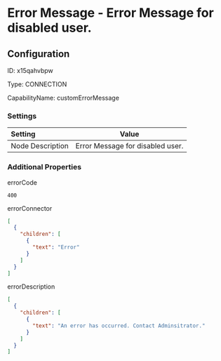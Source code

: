 # Error Message - Error Message for disabled user.
## Configuration
ID:  x15qahvbpw

Type: CONNECTION 

CapabilityName: customErrorMessage

### Settings
| Setting | Value  |
| :------------------------ | ---------------------------------------- |
| Node Description | Error Message for disabled user. | 





### Additional Properties
errorCode
```string 
400
```


errorConnector
```json 
[
  {
    "children": [
      {
        "text": "Error"
      }
    ]
  }
]
```


errorDescription
```json 
[
  {
    "children": [
      {
        "text": "An error has occurred. Contact Adminsitrator."
      }
    ]
  }
]
```





